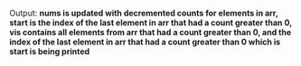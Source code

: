 Output: **nums is updated with decremented counts for elements in arr, start is the index of the last element in arr that had a count greater than 0, vis contains all elements from arr that had a count greater than 0, and the index of the last element in arr that had a count greater than 0 which is start is being printed**